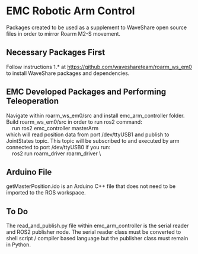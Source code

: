 # EMC Robotic Arm Control
Packages created to be used as a supplement to WaveShare open source files in order to mirror Roarm M2-S movement.

## Necessary Packages First
Follow instructions 1.* at https://github.com/waveshareteam/roarm_ws_em0 to install WaveShare packages and dependencies.

## EMC Developed Packages and Performing Teleoperation
Navigate within roarm_ws_em0/src and install emc_arm_controller folder. Build roarm_ws_em0/src in order to run ros2 command: \
&nbsp;&nbsp;&nbsp;&nbsp;run ros2 emc_controller masterArm \
which will read position data from port /dev/ttyUSB1 and publish to JointStates topic. This topic will be subscribed to and executed by arm connected to port /dev/ttyUSB0 if you run:\
&nbsp;&nbsp;&nbsp;&nbsp;ros2 run roarm_driver roarm_driver \

## Arduino File

getMasterPosition.ido is an Arduino C++ file that does not need to be imported to the ROS workspace.

## To Do
The read_and_publish.py file within emc_arm_controller is the serial reader and ROS2 publisher node. The serial reader class must be converted to shell script / compiler based language but the publisher class must remain in Python.

